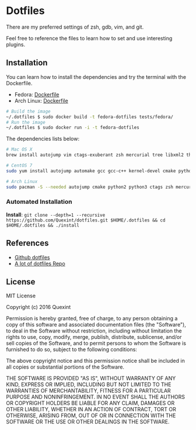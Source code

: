 # Dotfiles

There are my preferred settings of zsh, gdb, vim, and git.

Feel free to reference the files to learn how to set and use interesting plugins.

## Installation

You can learn how to install the dependencies and try the terminal with the Dockerfile.

- Fedora: [Dockerfile](tests/fedora/Dockerfile)
- Arch Linux: [Dockerfile](tests/archlinux/Dockerfile)

```bash
# Build the image
~/.dotfiles $ sudo docker build -t fedora-dotfiles tests/fedora/
# Run the image
~/.dotfiles $ sudo docker run -i -t fedora-dotfiles
```

The dependencies lists below:

```bash
# Mac OS X
brew install autojump vim ctags-exuberant zsh mercurial tree libxml2 thefuck && easy_install pygments

# CentOS 7
sudo yum install autojump automake gcc gcc-c++ kernel-devel cmake python-devel python3-devel cmake ctags zsh hg tree libxml2 git vim vim-X11; easy_install pygments

# Arch Linux
sudo pacman -S --needed autojump cmake python2 python3 ctags zsh mercurial tree cscope python2-setuptools python3-setuptools clang openmp
```

### Automated Installation

**Install**: `git clone --depth=1 --recursive https://github.com/Quexint/dotfiles.git $HOME/.dotfiles && cd $HOME/.dotfiles && ./install`

## References

- [Github dotfiles](https://dotfiles.github.io/)
- [A lot of dotfiles Repo](https://github.com/search?o=desc&q=dotfiles&s=stars&type=Repositories&utf8=%E2%9C%93)

## License

MIT License

Copyright (c) 2016 Quexint

Permission is hereby granted, free of charge, to any person obtaining a copy
of this software and associated documentation files (the "Software"), to deal
in the Software without restriction, including without limitation the rights
to use, copy, modify, merge, publish, distribute, sublicense, and/or sell
copies of the Software, and to permit persons to whom the Software is
furnished to do so, subject to the following conditions:

The above copyright notice and this permission notice shall be included in all
copies or substantial portions of the Software.

THE SOFTWARE IS PROVIDED "AS IS", WITHOUT WARRANTY OF ANY KIND, EXPRESS OR
IMPLIED, INCLUDING BUT NOT LIMITED TO THE WARRANTIES OF MERCHANTABILITY,
FITNESS FOR A PARTICULAR PURPOSE AND NONINFRINGEMENT. IN NO EVENT SHALL THE
AUTHORS OR COPYRIGHT HOLDERS BE LIABLE FOR ANY CLAIM, DAMAGES OR OTHER
LIABILITY, WHETHER IN AN ACTION OF CONTRACT, TORT OR OTHERWISE, ARISING FROM,
OUT OF OR IN CONNECTION WITH THE SOFTWARE OR THE USE OR OTHER DEALINGS IN THE
SOFTWARE.

